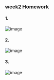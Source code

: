 ### week2 Homework

#### 1.
![image](https://user-images.githubusercontent.com/77336436/113135369-03e6c000-925d-11eb-9b62-b8e0cff23574.png)

#### 2.
![image](https://user-images.githubusercontent.com/77336436/113135398-0d702800-925d-11eb-8082-5ba4585e2125.png)

#### 3.
![image](https://user-images.githubusercontent.com/77336436/113135417-13fe9f80-925d-11eb-9bad-c50c39e0cd05.png)
